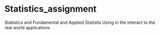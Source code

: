 # Statistics_assignment
Statistics  and Fundamental and Applied Statistis Using in the interact to the  real world  applications 
